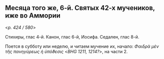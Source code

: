 
## Месяца того же, 6-й. Святых 42-х мучеников, иже во Аммории  

<*p. 424 / 580*>

Стихиры, глас 4-й. Канон, глас 6-й, Иосифа. Седален, глас 8-й. 

Поется в субботу или неделю, и читаем мучение их, начало: *Φαιδρὰ μὲν τῆς πανηγύρεως ἡ ὑπόϑεσις* <*BHG 1211, 1214?*>, 
на части 2.    
